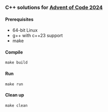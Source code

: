 ### C++ solutions for [Advent of Code 2024](https://adventofcode.com/2024)

#### Prerequisites
* 64-bit Linux
* g++ with c++23 support
* make

#### Compile
    make build

#### Run
    make run

#### Clean up
    make clean

